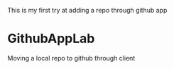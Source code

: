 This is my first try at adding a repo through github app

# GithubAppLab
Moving a local repo to github through client
